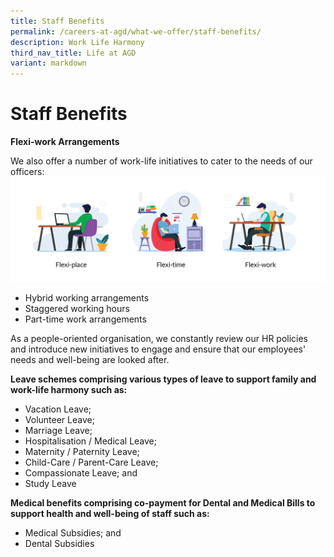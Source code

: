 ```yaml
---
title: Staff Benefits
permalink: /careers-at-agd/what-we-offer/staff-benefits/
description: Work Life Harmony
third_nav_title: Life at AGD
variant: markdown
---
```

Staff Benefits
=================
**Flexi-work Arrangements**

We also offer a number of work-life initiatives to cater to the needs of our officers:
![](/images/Slide31.png)
*   Hybrid working arrangements
*   Staggered working hours
*   Part-time work arrangements 


As a people-oriented organisation, we constantly review our HR policies and introduce new initiatives to engage and ensure that our employees' needs and well-being are looked after.


**Leave schemes comprising various types of leave to support family and work-life harmony such as:**

*   Vacation Leave;
*   Volunteer Leave;
*   Marriage Leave;
*   Hospitalisation / Medical Leave;
*   Maternity / Paternity Leave;
*   Child-Care / Parent-Care Leave;
*   Compassionate Leave; and
*   Study Leave


**Medical benefits comprising co-payment for Dental and Medical Bills to support health and well-being of staff such as:**

*   Medical Subsidies; and
*   Dental Subsidies